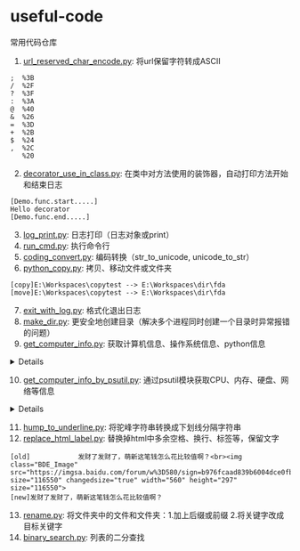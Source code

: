 # useful-code
常用代码仓库

1. [url_reserved_char_encode.py](url_reserved_char_encode.py): 将url保留字符转成ASCII

```
;  %3B
/  %2F
?  %3F
:  %3A
@  %40
&  %26
=  %3D
+  %2B
$  %24
,  %2C
   %20
```

2. [decorator_use_in_class.py](decorator_use_in_class.py): 在类中对方法使用的装饰器，自动打印方法开始和结束日志

```
[Demo.func.start.....]
Hello decorator
[Demo.func.end.....]
```

3. [log_print.py](log_print.py): 日志打印（日志对象或print）
4. [run_cmd.py](run_cmd.py): 执行命令行
5. [coding_convert.py](coding_convert.py): 编码转换（str_to_unicode, unicode_to_str）
6. [python_copy.py](python_copy.py): 拷贝、移动文件或文件夹

```
[copy]E:\Workspaces\copytest --> E:\Workspaces\dir\fda
[move]E:\Workspaces\copytest --> E:\Workspaces\dir\fda
```

7. [exit_with_log.py](exit_with_log.py): 格式化退出日志
8. [make_dir.py](make_dir.py): 更安全地创建目录（解决多个进程同时创建一个目录时异常报错的问题）
9. [get_computer_info.py](get_computer_info.py): 获取计算机信息、操作系统信息、python信息

<details>
<summary>Details</summary>

```
计算机信息:
获取计算机名 : PC
获取计算机IP : 192.168.1.100
获取计算机MAC地址（多网卡就不准了） : 88:88:88:88:88:88
获取用户名 : admin
获取远程服务器信息 : ['0xb1077a510000aafd', 'chunked', 'BAIDUID=027C97DE06C3CD0A0D6892C21F68078E:FG=1; expires=Thu, 31-Dec-37 23:55:55 GMT; max-age=2147483647; path=/; domain=.baidu.com, BIDUPSID=027C97DE06C3CD0A0D6892C21F68078E; expires=Thu, 31-Dec-37 23:55:55 GMT; max-age=2147483647; path=/; domain=.baidu.com, PSTM=1542875151; expires=Thu, 31-Dec-37 23:55:55 GMT; max-age=2147483647; path=/; domain=.baidu.com, delPer=0; path=/; domain=.baidu.com, BDSVRTM=0; path=/, BD_HOME=0; path=/, H_PS_PSSID=1438_21090_27245_27543; path=/; domain=.baidu.com', 'Thu, 22 Nov 2018 08:25:15 GMT', 'Accept-Encoding', 'BWS/1.1', 'close', 'baidu+750539e23ac0c0d42914db0a157d54b9', 'private', 'Thu, 22 Nov 2018 08:25:51 GMT', 'CP=" OTI DSP COR IVA OUR IND COM "', 'text/html', '1', 'IE=Edge,chrome=1']
获取当前时间 : 2018-11-22日 16:25:51
##################################################
操作系统信息:
获取操作系统名称及版本号 : Windows-7-6.1.7600
获取操作系统版本号 : 6.1.7600
获取操作系统的位数 : ('64bit', 'WindowsPE')
计算机类型 : AMD64
计算机的网络名称 : PC
计算机处理器信息 : Intel64 Family 6 Model 58 Stepping 9, GenuineIntel
获取操作系统类型 : Windows
汇总信息 : ('Windows', 'admin', '7', '6.1.7600', 'AMD64', 'Intel64 Family 6 Model 58 Stepping 9, GenuineIntel')
##################################################
计算机中的python信息：
The Python build number and date as strings : ('default', 'May 23 2015 09:44:00')
Returns a string identifying the compiler used for compiling Python : MSC v.1500 64 bit (AMD64)
Returns a string identifying the Python implementation SCM branch : 
Returns a string identifying the Python implementation : CPython
The version of Python ： 2.7.10
Python implementation SCM revision : 
Python version as tuple : ('2', '7', '10')
```

</details>

10. [get_computer_info_by_psutil.py](get_computer_info_by_psutil.py): 通过psutil模块获取CPU、内存、硬盘、网络等信息

<details>
<summary>Details</summary>

```
Now time : 2018-11-17 14:04:55
User : [suser(name='admin', terminal=None, host='0.0.0.0', started=1542589458.0, pid=None)]
==================================CPU=======================================
CPU Ringing time : [scputimes(user=11279.80859375, system=8193.4375, idle=421462.96875, interrupt=161.8510284423828, dpc=395.66534423828125), scputimes(user=1044.9415283203125, system=1701.53125, idle=438189.0625, interrupt=918.0191040039062, dpc=213.5341796875), scputimes(user=8241.611328125, system=7445.625, idle=425248.15625, interrupt=42.978275299072266, dpc=79.63851165771484), scputimes(user=1010.44970703125, system=778.3125, idle=439146.5, interrupt=32.40140914916992, dpc=42.120269775390625), scputimes(user=7386.95947265625, system=6316.0, idle=427232.15625, interrupt=34.46062088012695, dpc=59.28037643432617), scputimes(user=377.75640869140625, system=214.8125, idle=440342.4375, interrupt=16.941709518432617, dpc=26.27056884765625), scputimes(user=5865.6845703125, system=4986.875, idle=430082.3125, interrupt=25.100561141967773, dpc=56.95596694946289), scputimes(user=1215.107421875, system=1567.6875, idle=438151.96875, interrupt=12.433279991149902, dpc=13.166484832763672)] 
user : 36422.3164062 
idle : 3459855.5 
CPU logic : 8 
CPU physical number : 4 
Memory
===================================Memory====================================
Memory total : 16271 M
Memory available : 5839 M
Memory free : 5839 M
Memory used : 10431 M
Percentage of usage : 64.1 %
===================================Swap=======================================
Swap total : 32541 M 
Swap free : 21823 M 
Swap used : 21823 M 
Swap used : 10718 M 
Percentage of usage : 32.9 %
Swap sin : 0 M 
Swap sout : 0 M 
===================================Disk======================================
sdiskpart(device='C:\\', mountpoint='C:\\', fstype='NTFS', opts='rw,fixed')
sdiskpart(device='D:\\', mountpoint='D:\\', fstype='NTFS', opts='rw,fixed')
sdiskpart(device='E:\\', mountpoint='E:\\', fstype='NTFS', opts='rw,fixed')


{'PhysicalDrive0': sdiskio(read_count=748116, write_count=2966206, read_bytes=28479472128L, write_bytes=56418669056L, read_time=2994L, write_time=3586L)}
```

</details>

11. [hump_to_underline.py](hump_to_underline.py): 将驼峰字符串转换成下划线分隔字符串
12. [replace_html_label.py](replace_html_label.py): 替换掉html中多余空格、换行、标签等，保留文字

```
[old]            发财了发财了，萌新这笔钱怎么花比较值啊？<br><img class="BDE_Image" src="https://imgsa.baidu.com/forum/w%3D580/sign=b976fcaad839b6004dce0fbfd9513526/06af02fa513d2697f556f71458fbb2fb4216d8b2.jpg" size="116550" changedsize="true" width="560" height="297" size="116550">
[new]发财了发财了，萌新这笔钱怎么花比较值啊？
```

13. [rename.py](rename/rename.py): 将文件夹中的文件和文件夹：1.加上后缀或前缀  2.将关键字改成目标关键字
14. [binary_search.py](searching/binary_search.py): 列表的二分查找

